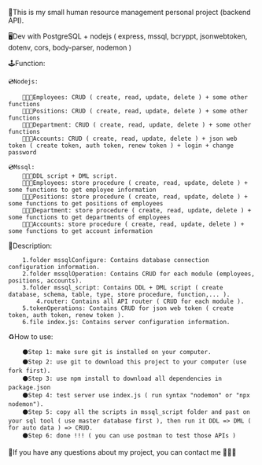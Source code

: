 📜This is my small human resource management personal project (backend API).

🖥Dev with PostgreSQL + nodejs ( express, mssql, bcryppt, jsonwebtoken, dotenv, cors, body-parser, nodemon )

🕹Function:
	
	💿Nodejs:
 	
		🧑🏻‍💼Employees: CRUD ( create, read, update, delete ) + some other functions
		🧑🏻‍💼Positions: CRUD ( create, read, update, delete ) + some other functions
		🧑🏻‍💼Department: CRUD ( create, read, update, delete ) + some other functions
	 	🧑🏻‍💼Accounts: CRUD ( create, read, update, delete ) + json web token ( create token, auth token, renew token ) + login + change password
    	
    💿Mssql:
		🧑🏻‍💼DDL script + DML script.
    	🧑🏻‍💼Employees: store procedure ( create, read, update, delete ) + some functions to get employee information
		🧑🏻‍💼Positions: store procedure ( create, read, update, delete ) + some functions to get positions of employees
		🧑🏻‍💼Department: store procedure ( create, read, update, delete ) + some functions to get departments of employees
	 	🧑🏻‍💼Accounts: store procedure ( create, read, update, delete ) + some functions to get account information
   
📝Description:

		1.folder mssqlConfigure: Contains database connection configuration information.
  		2.folder mssqlOperation: Contains CRUD for each module (employees, positions, accounts).
      	3.folder mssql_script: Contains DDL + DML script ( create database, schema, table, type, store procedure, function,... ).
        	4.router: Contains all API router ( CRUD for each module ).
	 	5.tokenOperations: Contains CRUD for json web token ( create token, auth token, renew token ).
   		6.file index.js: Contains server configuration information.

♻️How to use:

		⚫️Step 1: make sure git is installed on your computer.
  		⚫️Step 2: use git to download this project to your computer (use fork first).
    	⚫️Step 3: use npm install to download all dependencies in package.json 
      	⚫️Step 4: test server use index.js ( run syntax "nodemon" or "npx nodemon").
		⚫️Step 5: copy all the scripts in mssql_script folder and past on your sql tool ( use master database first ), then run it DDL => DML ( for auto data ) => CRUD.
       	⚫️Step 6: done !!! ( you can use postman to test those APIs )

📠If you have any questions about my project, you can contact me 🧔🏻‍♂️

